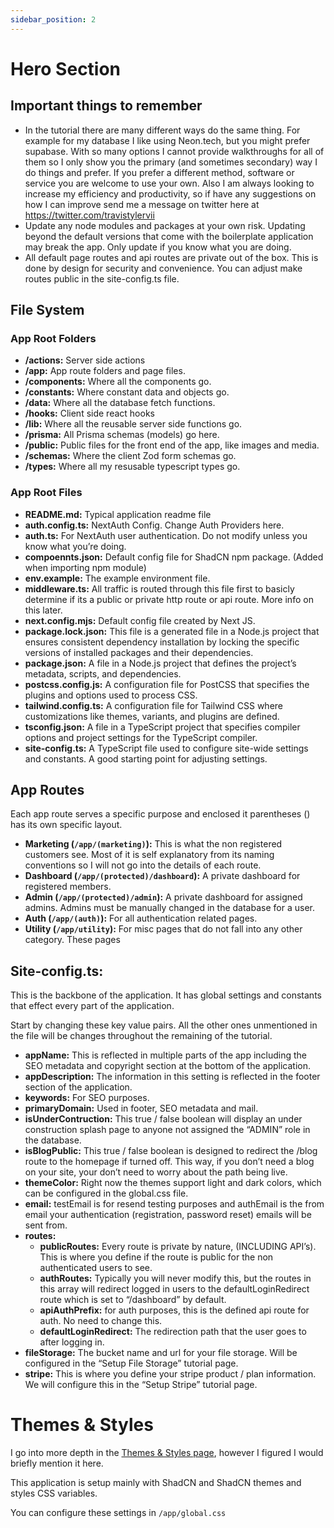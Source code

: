 ```yaml
---
sidebar_position: 2
---
```

# Hero Section

## Important things to remember

- In the tutorial there are many different ways do the same thing. For example for my database I like using Neon.tech, but you might prefer supabase.  With so many options I cannot provide walkthroughs for all of them so I only show you the primary (and sometimes secondary) way I do things and prefer. If you prefer a different method, software or service you are welcome to use your own.
Also I am always looking to increase my efficiency and productivity, so if have any suggestions on how I can improve send me a message on twitter here at https://twitter.com/travistylervii
- Update any node modules and packages at your own risk. Updating beyond the default versions that come with the boilerplate application may break the app. Only update if you know what you are doing.
- All default page routes and api routes are private out of the box. This is done by design for security and convenience. You can adjust make routes public in the site-config.ts file.

## File System

### App Root Folders
- **/actions:** Server side actions
- **/app:** App route folders and page files.
- **/components:** Where all the components go.
- **/constants:** Where constant data and objects go.
- **/data:** Where all the database fetch functions.
- **/hooks:** Client side react hooks
- **/lib:** Where all the reusable server side functions go.
- **/prisma:** All Prisma schemas (models) go here.
- **/public:** Public files for the front end of the app, like images and media.
- **/schemas:** Where the client Zod form schemas go.
- **/types:** Where all my resusable typescript types go.

### App Root Files
- **README.md:** Typical application readme file
- **auth.config.ts:** NextAuth Config. Change Auth Providers here.
- **auth.ts:** For NextAuth user authentication. Do not modify unless you know what you’re doing.
- **compoennts.json:** Default config file for ShadCN npm package. (Added when importing npm module)
- **env.example:** The example environment file.
- **middleware.ts:** All traffic is routed through this file first to basicly determine if its a public or private http route or api route. More info on this later.
- **next.config.mjs:** Default config file created by Next JS.
- **package.lock.json:** This file is a generated file in a Node.js project that ensures consistent dependency installation by locking the specific versions of installed packages and their dependencies.
- **package.json:** A file in a Node.js project that defines the project’s metadata, scripts, and dependencies.
- **postcss.config.js:** A configuration file for PostCSS that specifies the plugins and options used to process CSS.
- **tailwind.config.ts:** A configuration file for Tailwind CSS where customizations like themes, variants, and plugins are defined.
- **tsconfig.json:** A file in a TypeScript project that specifies compiler options and project settings for the TypeScript compiler.
- **site-config.ts:** A TypeScript file used to configure site-wide settings and constants. A good starting point for adjusting settings.
    
## App Routes

  Each app route serves a specific purpose and enclosed it parentheses () has its own specific layout. 

- **Marketing (`/app/(marketing)`):** This is what the non registered customers see. Most of it is self explanatory from its naming  conventions so I will not go into the details of each route.
- **Dashboard (`/app/(protected)/dashboard`):** A private dashboard for registered members.
- **Admin (`/app/(protected)/admin`):** A private dashboard for assigned admins. Admins must be manually changed in the database for a user.
- **Auth (`/app/(auth)`):** For all authentication related pages.
- **Utility (`/app/utility`):** For misc pages that do not fall into any other category. These pages

## Site-config.ts:

This is the backbone of the application. It has global settings and constants that effect every part of the application. 

Start by changing these key value pairs. All the other ones unmentioned in the file will be changes throughout the remaining of the tutorial. 

- **appName:** This is reflected in multiple parts of the app including the SEO metadata and copyright section at the bottom of the application.
- **appDescription:** The information in this setting is reflected in the footer section of the application.
- **keywords:** For SEO purposes.
- **primaryDomain:** Used in footer, SEO metadata and mail.
- **isUnderContruction:** This true / false boolean will display an under construction splash page to anyone not assigned the “ADMIN” role in the database.
- **isBlogPublic:** This true / false boolean is designed to redirect the /blog route to the homepage if turned off. This way, if you don’t need a blog on your site, your don’t need to worry about the path being live.
- **themeColor:** Right now the themes support light and dark colors, which can be configured in the global.css file.
- **email:** testEmail is for resend testing purposes and authEmail is the from email your authentication (registration, password reset) emails will be sent from.
- **routes:**
    - **publicRoutes:** Every route is private by nature, (INCLUDING API’s). This is where you define if the route is public for the non authenticated users to see.
    - **authRoutes:** Typically you will never modify this, but the routes in this array will redirect logged in users to the defaultLoginRedirect route which is set to “/dashboard” by default.
    - **apiAuthPrefix:** for auth purposes, this is the defined api route for auth. No need to change this.
    - **defaultLoginRedirect:** The redirection path that the user goes to after logging in.
- **fileStorage:** The bucket name and url for your file storage. Will be configured in the “Setup File Storage” tutorial page.
- **stripe:** This is where you define your stripe product / plan information. We will configure this in the “Setup Stripe” tutorial page.

# Themes & Styles

I go into more depth in the [Themes & Styles page](/features/themes-style), however I figured I would briefly mention it here. 

This application is setup mainly with ShadCN and ShadCN themes and styles CSS variables. 

You can configure these settings in `/app/global.css`
